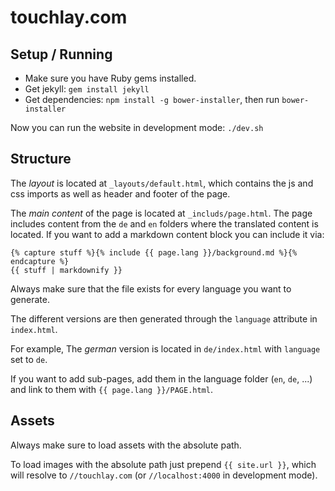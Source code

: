 # touchlay.com

## Setup / Running

 * Make sure you have Ruby gems installed.
 * Get jekyll: `gem install jekyll`
 * Get dependencies: `npm install -g bower-installer`, then run `bower-installer`

Now you can run the website in development mode: `./dev.sh`


## Structure

The *layout* is located at `_layouts/default.html`, which contains the js and css
imports as well as header and footer of the page.

The *main content* of the page is located at `_includs/page.html`. The page
includes content from the `de` and `en` folders where the translated content is
located. If you want to add a markdown content block you can include it via:

```
{% capture stuff %}{% include {{ page.lang }}/background.md %}{% endcapture %}
{{ stuff | markdownify }}
```

Always make sure that the file exists for every language you want to generate.

The different versions are then generated through the `language` attribute in
`index.html`.

For example, The *german* version is located in `de/index.html` with `language`
set to `de`.

If you want to add sub-pages, add them in the language folder (`en`, `de`, ...)
and link to them with `{{ page.lang }}/PAGE.html`.


## Assets

Always make sure to load assets with the absolute path.

To load images with the absolute path just prepend `{{ site.url }}`, which will
resolve to `//touchlay.com` (or `//localhost:4000` in development mode).
